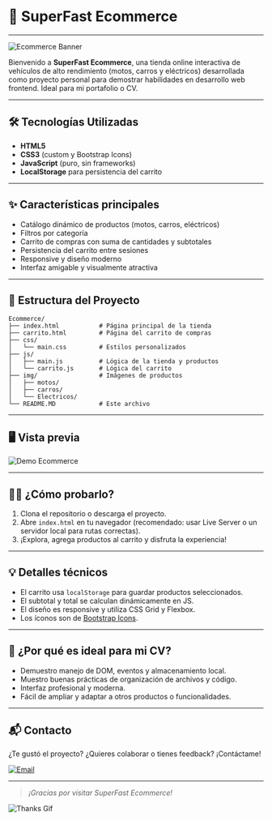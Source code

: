 # 🚀 SuperFast Ecommerce

---

![Ecommerce Banner](https://media4.giphy.com/media/v1.Y2lkPTc5MGI3NjExYnJiNTNrejJ1aml1cGpvMGhlMXRjd3BqZ2o1ank3cmcxMHUyaTVjdiZlcD12MV9pbnRlcm5hbF9naWZfYnlfaWQmY3Q9Zw/XD9o33QG9BoMis7iM4/giphy.gif)

Bienvenido a **SuperFast Ecommerce**, una tienda online interactiva de vehículos de alto rendimiento (motos, carros y eléctricos) desarrollada como proyecto personal para demostrar habilidades en desarrollo web frontend. Ideal para mi portafolio o CV.

---

## 🛠️ Tecnologías Utilizadas

- **HTML5**
- **CSS3** (custom y Bootstrap Icons)
- **JavaScript** (puro, sin frameworks)
- **LocalStorage** para persistencia del carrito

---

## ✨ Características principales

- Catálogo dinámico de productos (motos, carros, eléctricos)
- Filtros por categoría
- Carrito de compras con suma de cantidades y subtotales
- Persistencia del carrito entre sesiones
- Responsive y diseño moderno
- Interfaz amigable y visualmente atractiva

---

## 📂 Estructura del Proyecto

```
Ecommerce/
├── index.html           # Página principal de la tienda
├── carrito.html         # Página del carrito de compras
├── css/
│   └── main.css         # Estilos personalizados
├── js/
│   ├── main.js          # Lógica de la tienda y productos
│   └── carrito.js       # Lógica del carrito
├── img/                 # Imágenes de productos
│   ├── motos/
│   ├── carros/
│   └── Electricos/
└── README.MD            # Este archivo
```

---

## 🖥️ Vista previa

![Demo Ecommerce](https://i.postimg.cc/Rh4XbCzD/Captura-de-pantalla-2025-08-20-192745.png)

---

## 👨‍💻 ¿Cómo probarlo?

1. Clona el repositorio o descarga el proyecto.
2. Abre `index.html` en tu navegador (recomendado: usar Live Server o un servidor local para rutas correctas).
3. ¡Explora, agrega productos al carrito y disfruta la experiencia!

---

## 💡 Detalles técnicos

- El carrito usa `localStorage` para guardar productos seleccionados.
- El subtotal y total se calculan dinámicamente en JS.
- El diseño es responsive y utiliza CSS Grid y Flexbox.
- Los íconos son de [Bootstrap Icons](https://icons.getbootstrap.com/).

---

## 🤩 ¿Por qué es ideal para mi CV?

- Demuestro manejo de DOM, eventos y almacenamiento local.
- Muestro buenas prácticas de organización de archivos y código.
- Interfaz profesional y moderna.
- Fácil de ampliar y adaptar a otros productos o funcionalidades.

---

## 📬 Contacto

¿Te gustó el proyecto? ¿Quieres colaborar o tienes feedback? ¡Contáctame!

[![Email](https://img.shields.io/badge/email-contacto-blue?style=flat&logo=gmail)](mailto:sebasmoreno744@gmail.com)

---

> _¡Gracias por visitar SuperFast Ecommerce!_

![Thanks Gif](https://media.giphy.com/media/v1.Y2lkPWVjZjA1ZTQ3Y2wyMDhtNm0zeWZkZW8yOHNlang4NHdkbG5vNm00OHF1MDlod3p1bSZlcD12MV9naWZzX3NlYXJjaCZjdD1n/JVXU0uN1l6wdq/giphy.gif)
